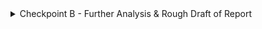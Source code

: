 <details><summary>Checkpoint B - Further Analysis & Rough Draft of Report</summary>
<p>

CHECK-IN: All teams should have made significant progress on the project by this point. Further analysis of an additional 2 questions should be done as well as 

All teams must:
1. Create README.md file in the github repo in your team folder. This must summarize what the project is, what the team did, how to navigate the different files in the repo, and the information any future users would need to have in order to get the code running.

If you are assigned to a **client based project**:

1. Create a rough draft for your final report on google docs and include the following:
   1. Cover page - project name; team members names, year, email; page numbers
   2. Introduction -  project goal & overview; what is the big picture/impact 
   3. Attempt to answer as many overarching project questions as possible (should have at least 4 answered)
2. All visualizations must be labeled properly (x-axis, y-axis,) and have a description below the figure explaining what it means. 
3. Team members must indicate in the report where they contributed work. 
4. Submit draft to google drive and gradescope

If you are assigned to a **city council project**:

1. Create a rough draft for your final report on google docs and include the following:
   1. Cover page - project name; team members names, year, email; page numbers
   2. Introduction -  project goal & overview; what is the big picture/impact 
   3. Base Analysis - answers to at least 3-4 of the key questions
   4. Extension Analysis - overview of the team’s extension idea and why they chose it; answers to 2-3 key questions
   5. Attempt to answer as many overarching project questions as possible (should have at least 4 answered)
2. All visualizations must be labeled properly (x-axis, y-axis,) and have a description below the figure explaining what it means. 
3. Team members must indicate in the report where they contributed work. 
4. Submit draft to google drive and gradescope

</p>
</details>